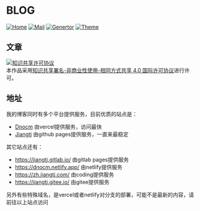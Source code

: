 # BLOG
[![Home](https://img.shields.io/badge/-Home-blue.svg)](https://jiangtj.com)
[![Mail](https://img.shields.io/badge/Mail-i@dnocm.com-blue.svg)](mailto:i@dnocm.com)
[![Genertor](https://img.shields.io/badge/Generte-Hexo-blue.svg)](https://hexo.io)
[![Theme](https://img.shields.io/badge/Theme-Cake-blue.svg)](https://github.com/jiangtj/hexo-theme-cake)

## 文章
<a rel="license" href="http://creativecommons.org/licenses/by-nc-sa/4.0/"><img alt="知识共享许可协议" style="border-width:0" src="https://i.creativecommons.org/l/by-nc-sa/4.0/88x31.png" /></a><br />本作品采用<a rel="license" href="http://creativecommons.org/licenses/by-nc-sa/4.0/">知识共享署名-非商业性使用-相同方式共享 4.0 国际许可协议</a>进行许可。

## 地址

<!-- server-start -->

我的博客同时有多个平台提供服务，目前优质的站点是：

- [Dnocm](https://dnocm.com) 由vercel提供服务，访问最快
- [Jiangtj](https://jiangtj.com) 由github pages提供服务，一直来最稳定

其它站点还有：

- <https://jiangtj.gitlab.io/> 由gitlab pages提供服务
- <https://dnocm.netlify.app/> 由netlify提供服务
- <https://zh.jiangtj.com/> 由coding提供服务
- <https://jiangtj.gitee.io/> 由gitee提供服务

另外有些特殊域名，是vercel或者netlify对分支的部署，可能不是最新的内容，请前往以上站点访问

<!-- server-end -->

